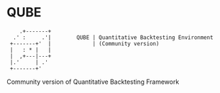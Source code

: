 # QUBE

        .+-------+
      .' :     .'|        QUBE | Quantitative Backtesting Environment
     +-------+'  |             | (Community version) 
     |   : * |   |        
     |  ,+---|---+ 
     |.'     | .' 
     +-------+'

Community version of Quantitative Backtesting Framework

